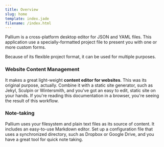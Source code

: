```yaml
---
title: Overview
slug: home
template: index.jade
filename: /index.html
---
```

Pallium is a cross-platform desktop editor for JSON and YAML files. This application use a specially-formatted project file to present you with one or more custom forms.

Because of its flexible project format, it can be used for multiple purposes.

### Website Content Management
It makes a great light-weight **content editor for websites**. This was its original purpose, actually. Combine it with a static site generator, such as Jekyl, Sculpin or Wintersmith, and you've got an easy to edit, static site on your hands. If you're reading this documentation in a browser, you're seeing the result of this workflow.

### Note-taking
Pallium uses your filesystem and plain text files as its source of content. It includes an easy-to-use Markdown editor. Set up a configuration file that uses a synchronized directory, such as Dropbox or Google Drive, and you have a great tool for quick note taking.
